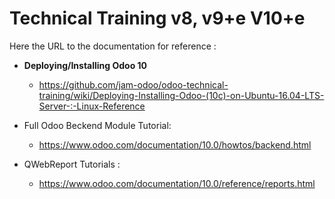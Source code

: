 Technical Training v8, v9+e V10+e
==========
Here the URL to the documentation for reference :

- **Deploying/Installing Odoo 10**
   * https://github.com/jam-odoo/odoo-technical-training/wiki/Deploying-Installing-Odoo-(10c)-on-Ubuntu-16.04-LTS-Server-:-Linux-Reference
   
- Full Odoo Beckend Module Tutorial:
   * https://www.odoo.com/documentation/10.0/howtos/backend.html
- QWebReport Tutorials : 
   * https://www.odoo.com/documentation/10.0/reference/reports.html
